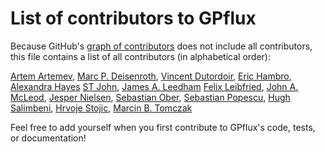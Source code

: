 # List of contributors to GPflux

Because GitHub's [graph of contributors](http://github.com/secondmind-labs/GPflux/graphs/contributors) does not include all contributors, this file contains a list of all contributors (in alphabetical order):

[Artem Artemev](https://github.com/awav/), 
[Marc P. Deisenroth](https://deisenroth.cc/),
[Vincent Dutordoir](https://vdutor.github.io/), 
[Eric Hambro](https://erichambro.com), 
[Alexandra Hayes](https://github.com/akhayes)
[ST John](http://www.infinitecuriosity.org/about/), 
[James A. Leedham](https://github.com/JamesALeedham)
[Felix Leibfried](https://github.com/fleibfried), 
[John A. McLeod](https://github.com/johnamcleod), 
[Jesper Nielsen](https://github.com/jesnie), 
[Sebastian Ober](https://github.com/sebastianober), 
[Sebastian Popescu](https://github.com/SebastianPopescu), 
[Hugh Salimbeni](https://github.com/hughsalimbeni), 
[Hrvoje Stojic](https://github.com/hstojic), 
[Marcin B. Tomczak](https://github.com/marctom)


Feel free to add yourself when you first contribute to GPflux's code, tests, or documentation!
